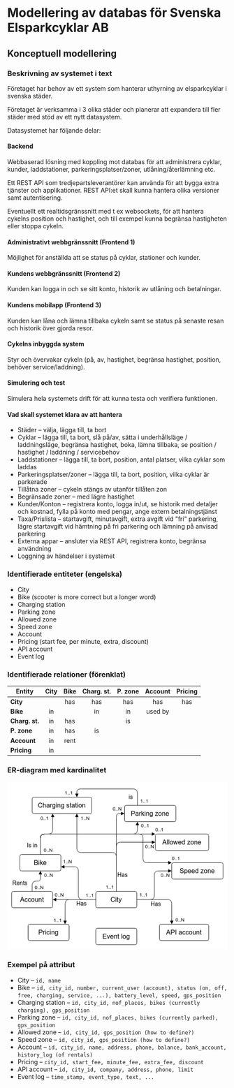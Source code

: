 # Modellering av databas för Svenska Elsparkcyklar AB
## Konceptuell modellering
### Beskrivning av systemet i text

Företaget har behov av ett system som hanterar uthyrning av elsparkcyklar i svenska städer.

Företaget är verksamma i 3 olika städer och planerar att expandera till fler städer med stöd av ett nytt datasystem.

Datasystemet har följande delar:

#### Backend

Webbaserad lösning med koppling mot databas för att administrera cyklar, kunder, laddstationer, parkeringsplatser/zoner, utlåning/återlämning etc.

Ett REST API som tredjepartsleverantörer kan använda för att bygga extra tjänster och applikationer. REST API:et skall kunna hantera olika versioner samt autentisering.

Eventuellt ett realtidsgränssnitt med t ex websockets, för att hantera cykelns position och hastighet, och till exempel kunna begränsa hastigheten eller stoppa cykeln.

#### Administrativt webbgränssnitt (Frontend 1)

Möjlighet för anställda att se status på cyklar, stationer och kunder.

#### Kundens webbgränssnitt (Frontend 2)

Kunden kan logga in och se sitt konto, historik av utlåning och betalningar.

#### Kundens mobilapp (Frontend 3)

Kunden kan låna och lämna tillbaka cykeln samt se status på senaste resan och historik över gjorda resor.

#### Cykelns inbyggda system

Styr och övervakar cykeln (på, av, hastighet, begränsa hastighet, position, behöver service/laddning).

#### Simulering och test

Simulera hela systemets drift för att kunna testa och verifiera funktionen.

#### Vad skall systemet klara av att hantera

* Städer &ndash; välja, lägga till, ta bort 
* Cyklar &ndash; lägga till, ta bort, slå på/av, sätta i underhållsläge / laddningsläge, begränsa hastighet, boka, lämna tillbaka, se position / hastighet / laddning / servicebehov
* Laddstationer &ndash; lägga till, ta bort, position, antal platser, vilka cyklar som laddas
* Parkeringsplatser/zoner &ndash; lägga till, ta bort, position, vilka cyklar är parkerade
* Tillåtna zoner &ndash; cykeln stängs av utanför tillåten zon
* Begränsade zoner &ndash; med lägre hastighet
* Kunder/Konton &ndash; registrera konto, logga in/ut, se historik med detaljer och kostnad, fylla på konto med pengar, ange extern betalningstjänst
* Taxa/Prislista &ndash; startavgift, minutavgift, extra avgift vid "fri" parkering, lägre startavgift vid hämtning på fri parkering och lämning på anvisad parkering
* Externa appar &ndash; ansluter via REST API, registrera konto, begränsa användning
* Loggning av händelser i systemet

### Identifierade entiteter (engelska)

- City
- Bike (scooter is more correct but a longer word)
- Charging station
- Parking zone
- Allowed zone
- Speed zone
- Account
- Pricing (start fee, per minute, extra, discount)
- API account
- Event log

### Identifierade relationer (förenklat)

| Entity        | City | Bike | Charg. st. | P. zone | Account | Pricing |
| -------- | :--: | :--: | :------: | :----: | :-----: | :----: |
| **City**      |      | has  | has          | has     | has     | has     |
| **Bike**      | in   |      | in           | in      | used by |         |
| **Charg. st.**| in   | has  |              | is      |         |         |
| **P. zone**   | in   | has  | is           |         |         |         |
| **Account**   | in   | rent |              |         |         |         |
| **Pricing**   | in   |      |              |         |         |         |

### ER-diagram med kardinalitet

![ER-diagram](./databas-er.drawio.png)

### Exempel på attribut

- City &ndash; `id, name`
- Bike  &ndash; `id, city_id, number, current_user (account), status (on, off, free, charging, service, ...), battery_level, speed, gps_position`
- Charging station &ndash; `id, city_id, nof_places, bikes (currently charging), gps_position`
- Parking zone &ndash; `id, city_id, nof_places, bikes (currently parked), gps_position`
- Allowed zone &ndash; `id, city_id, gps_position (how to define?)`
- Speed zone &ndash; `id, city_id, gps_position (how to define?)`
- Account &ndash; `id, city_id, name, address, phone, balance, bank_account, history_log (of rentals)`
- Pricing &ndash; `city_id, start_fee, minute_fee, extra_fee, discount`
- API account &ndash; `id, city_id, company, address, phone, limit`
- Event log &ndash; `time_stamp, event_type, text, ...`

